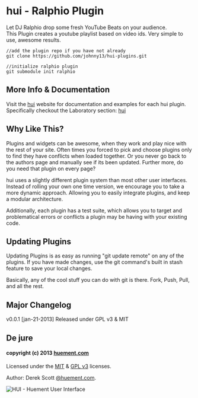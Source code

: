 hui - Ralphio Plugin
======

Let DJ Ralphio drop some fresh YouTube Beats on your audience.    
This Plugin creates a youtube playlist based on video ids. Very simple to use, awesome results.    
    
    //add the plugin repo if you have not already    
    git clone https://github.com/johnny13/hui-plugins.git    
    
    //initialize ralphio plugin   
    git submodule init ralphio    
    

## More Info & Documentation 
Visit the [hui](http://hui.huement.com) website for documentation and examples for each hui plugin.    
Specifically checkout the Laboratory section: [hui](http://hui.huement.com/labs)    

## Why Like This?
Plugins and widgets can be awesome, when they work and play nice with the rest of your site. Often times you forced to pick and choose plugins only to find they have conflicts when loaded together. Or you never go back to the authors page and manually see if its been updated. Further more, do you need that plugin on every page?    

hui uses a slightly different plugin system than most other user interfaces. Instead of rolling your own one time version, we encourage you to take a more dynamic approach. Allowing you to easily integrate plugins, and keep a modular architecture.
   
Additionally, each plugin has a test suite, which allows you to target and problematical errors or conflicts a plugin may be having with your existing code.

## Updating Plugins
Updating Plugins is as easy as running "git update remote" on any of the plugins. If you have made changes, use the git command's built in stash feature to save your local changes.    

Basically, any of the cool stuff you can do with git is there. Fork, Push, Pull, and all the rest.

## Major Changelog
   
v0.0.1	[jan-21-2013]	Released under GPL v3 & MIT    
    

## De jure
#### copyright (c) 2013 [huement.com](http://huement.com)    
Licensed under the [MIT](http://www.opensource.org/licenses/mit-license.php) & [GPL v3](http://opensource.org/licenses/gpl-3.0.html) licenses.    
    
Author: Derek Scott [@huement.com](https://twitter.com/huement).    

![HUI - Huement User Interface](http://huement.s3.amazonaws.com/imgs/white_pumpkin.jpg)